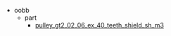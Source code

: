 * oobb
  * part
    * [pulley_gt2_02_06_ex_40_teeth_shield_sh_m3](oobb/part/pulley_gt2_02_06_ex_40_teeth_shield_sh_m3)
